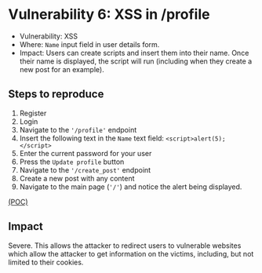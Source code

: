 # Vulnerability 6: XSS in /profile

- Vulnerability: XSS
- Where: `Name` input field in user details form.
- Impact: Users can create scripts and insert them into their name. Once their name is displayed, the script will run (including when they create a new post for an example).

## Steps to reproduce

1. Register
2. Login
3. Navigate to the `'/profile'` endpoint
4. Insert the following text in the `Name` text field: `<script>alert(5);</script>`
5. Enter the current password for your user
6. Press the `Update profile` button
7. Navigate to the `'/create_post'` endpoint
8. Create a new post with any content
9. Navigate to the main page (`'/'`) and notice the alert being displayed.

[(POC)](vuln6.py)

## Impact

Severe. This allows the attacker to redirect users to vulnerable websites which allow the attacker to get information on the
victims, including, but not limited to their cookies.